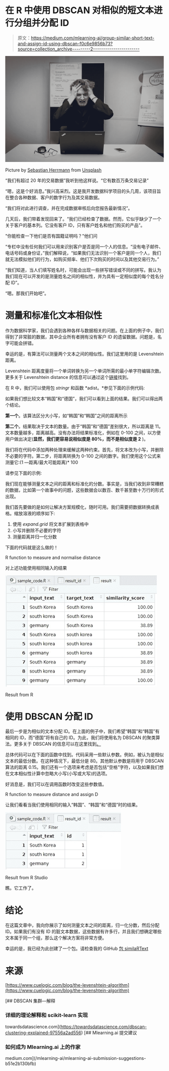 # 在 R 中使用 DBSCAN 对相似的短文本进行分组并分配 ID

> 原文：<https://medium.com/mlearning-ai/group-similar-short-text-and-assign-id-using-dbscan-f0c6e9856b73?source=collection_archive---------2----------------------->

![](img/3a501b969a9599c2ef407267672161f3.png)

Picture by [Sebastian Herrmann](https://unsplash.com/@officestock) from [Unsplash](https://unsplash.com/photos/jzTQVxCyKYs)

“我们有超过 20 年的交易数据”我听到他这样说。“它有数百万条交易记录”

“嗯，这是个好消息。”我兴高采烈。这是我开发数据科学项目的头几周，该项目旨在整合各种数据、客户的数字行为及其交易数据。

“我们将对此进行调查，并在完成数据审核后向您报告最新情况”。

几天后，我们带着发现回来了。“我们已经检查了数据。然而，它似乎缺少了一个关于客户的基本列。它没有客户 ID，只有客户姓名和他们购买的产品”。

"你能检查一下他们是否有国籍证明吗？"他们问

“专栏中没有任何我们可以用来识别客户是否是同一个人的信息。“没有电子邮件、电话号码或身份证，”我们解释说，“如果我们无法识别一个客户是同一个人，我们就无法模拟他们的行为，如购买频率、他们下次购买的时间以及其他交易行为。”

“我们知道，当人们填写姓名时，可能会出现一些拼写错误或不同的拼写。我认为我们现在可以开发的是测量姓名之间的相似性，并为具有一定相似度的每个姓名分配 ID”。

“嗯。那我们开始吧”。

# 测量和标准化文本相似性

作为数据科学家，我们会遇到各种各样与数据相关的问题。在上面的例子中，我们得到了非常脏的数据，其中企业所有者拥有没有客户 ID 的遗留数据。问题是，名字可能会拼错。

幸运的是，有算法可以测量两个文本之间的相似性。我们这里用的是 Levenshtein 距离。

Levenshtein 距离度量将一个单词转换为另一个单词所需的最小单字符编辑次数。更多关于 Levenshtein distance 的信息可以通过这个[链接](https://www.cuelogic.com/blog/the-levenshtein-algorithm)找到。

在 R 中，我们可以使用包 *stringr* 和函数 *adist。*参见下面的示例代码:

如果我们想比较文本“韩国”和“德国”，我们可以看到上面的结果。我们可以得出两个结论。

**第一个**。该算法区分大小写，如“韩国”和“韩国”之间的距离所示

**第二个**。结果取决于文本的数量。由于“韩国”和“德国”差别很大，所以距离是 11。文本数量越多，距离越高。没有办法将结果标准化，例如在 0-100 之间，以方便用户做出决定(**显然，我们更容易说相似度是 80%，而不是相似度是 2** )。

我们将在代码中添加两种处理来缓解这两种约束。首先，将文本改为小写，并删除不必要的字符。第二步，将距离转换为 0-100 之间的数字。我们使用这个公式来测量它:(1 —距离/最大可能距离)* 100

请参见下面的示例:

我们现在能够测量文本之间的距离和标准化的分数。事实是，当我们收到非常糟糕的数据，比如第一个故事中的问题，这些数据会以数百、数千甚至数十万行的形式出现。

我们首先要做的是如何让解决方案规模化，随时可用。我们需要把数据转换成表格。缩放溶液的顺序如下:

1.  使用 *expand.grid* 将文本扩展到表格中
2.  小写并删除不必要的字符
3.  测量距离并归一化分数

下面的代码就是这么做的！

R function to measure and normalise distance

对上述功能使用相同输入的结果

![](img/b136973a2092832aeebf54d1c85d2e67.png)

Result from R

# 使用 DBSCAN 分配 ID

最后一步是为相似的文本分配 ID。在上面的例子中，我们希望“韩国”和“韩国”有相同的 ID，而“德国”将有自己的 ID。为此，我们将使用名为 DBSCAN 的聚类算法。更多关于 DBSCAN 的信息可以在这里找到[。](https://towardsdatascience.com/dbscan-clustering-explained-97556a2ad556)

总体代码可以在下面的函数中找到。代码采用一些默认参数。例如，被认为是相似文本的最低分数。在这种情况下，最低分是 80。其他默认参数是将用于 DBSCAN 算法的距离 0.15。我们还有一个选项来考虑是否包括“空格”字符，以及如果我们想在文本相似性计算中忽略大小写(小写或大写)的选项。

好消息是，我们可以在调用函数时改变这些参数值。

R function to measure distance and assign D

让我们看看当我们使用相同的输入“韩国”、“韩国”和“德国”时的结果。

![](img/3e9e155896cf1210fb73b8f6f7160b1a.png)

Result from R Studio

瞧。它工作了。

# 结论

在这篇文章中，我向你展示了如何测量文本之间的距离，归一化分数，然后分配 ID。如果我们有没有 ID 的脏文本数据，这些数据有许多行，并且我们想确定哪些文本属于同一个组，那么这个解决方案将非常方便。

幸运的是，我已经为此创建了一个包。请检查我的 GitHub [包 similaRText](https://github.com/dessyamirudin/similaRText)

# 来源

[https://www.cuelogic.com/blog/the-levenshtein-algorithm](https://www.cuelogic.com/blog/the-levenshtein-algorithm)

[](https://towardsdatascience.com/dbscan-clustering-explained-97556a2ad556) [## DBSCAN 集群—解释

### 详细的理论解释和 scikit-learn 实现

towardsdatascience.com](https://towardsdatascience.com/dbscan-clustering-explained-97556a2ad556) [](/mlearning-ai/mlearning-ai-submission-suggestions-b51e2b130bfb) [## Mlearning.ai 提交建议

### 如何成为 Mlearning.ai 上的作家

medium.com](/mlearning-ai/mlearning-ai-submission-suggestions-b51e2b130bfb)